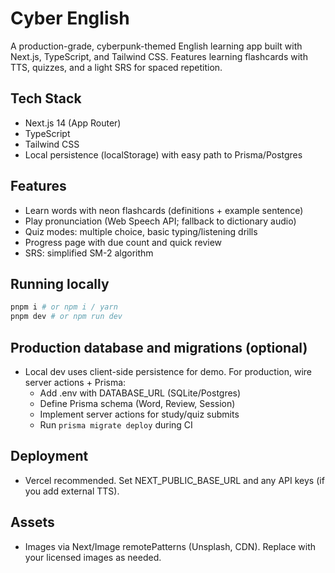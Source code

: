 # Cyber English

A production-grade, cyberpunk-themed English learning app built with Next.js, TypeScript, and Tailwind CSS. Features learning flashcards with TTS, quizzes, and a light SRS for spaced repetition.

## Tech Stack
- Next.js 14 (App Router)
- TypeScript
- Tailwind CSS
- Local persistence (localStorage) with easy path to Prisma/Postgres

## Features
- Learn words with neon flashcards (definitions + example sentence)
- Play pronunciation (Web Speech API; fallback to dictionary audio)
- Quiz modes: multiple choice, basic typing/listening drills
- Progress page with due count and quick review
- SRS: simplified SM-2 algorithm

## Running locally
```bash
pnpm i # or npm i / yarn
pnpm dev # or npm run dev
```

## Production database and migrations (optional)
- Local dev uses client-side persistence for demo. For production, wire server actions + Prisma:
  - Add .env with DATABASE_URL (SQLite/Postgres)
  - Define Prisma schema (Word, Review, Session)
  - Implement server actions for study/quiz submits
  - Run `prisma migrate deploy` during CI

## Deployment
- Vercel recommended. Set NEXT_PUBLIC_BASE_URL and any API keys (if you add external TTS).

## Assets
- Images via Next/Image remotePatterns (Unsplash, CDN). Replace with your licensed images as needed.
